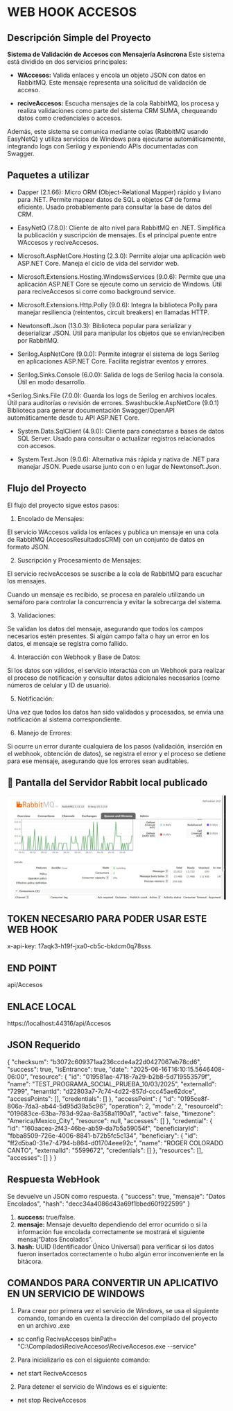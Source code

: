 # WEB HOOK ACCESOS

##  Descripción Simple del Proyecto
**Sistema de Validación de Accesos con Mensajería Asíncrona**
Este sistema está dividido en dos servicios principales:

- **WAccesos:** Valida enlaces y encola un objeto JSON con datos en RabbitMQ. Este mensaje representa una solicitud de validación de acceso.

- **reciveAccesos:** Escucha mensajes de la cola RabbitMQ, los procesa y realiza validaciones como parte del sistema CRM SUMA, chequeando datos como credenciales o accesos.

Además, este sistema se comunica mediante colas (RabbitMQ usando EasyNetQ) y utiliza servicios de Windows para ejecutarse automáticamente, integrando logs con Serilog y exponiendo APIs documentadas con Swagger.

## Paquetes a utilizar

* Dapper (2.1.66): Micro ORM (Object-Relational Mapper) rápido y liviano para .NET. Permite mapear datos de SQL a objetos C# de forma eficiente. Usado probablemente para consultar la base de datos del CRM.

* EasyNetQ (7.8.0): Cliente de alto nivel para RabbitMQ en .NET. Simplifica la publicación y suscripción de mensajes. Es el principal puente entre WAccesos y reciveAccesos.

* Microsoft.AspNetCore.Hosting (2.3.0): Permite alojar una aplicación web ASP.NET Core. Maneja el ciclo de vida del servidor web.

* Microsoft.Extensions.Hosting.WindowsServices (9.0.6): Permite que una aplicación ASP.NET Core se ejecute como un servicio de Windows. Útil para reciveAccesos si corre como background service.

* Microsoft.Extensions.Http.Polly (9.0.6): Integra la biblioteca Polly para manejar resiliencia (reintentos, circuit breakers) en llamadas HTTP.

* Newtonsoft.Json (13.0.3): Biblioteca popular para serializar y deserializar JSON. Útil para manipular los objetos que se envían/reciben por RabbitMQ.

* Serilog.AspNetCore (9.0.0): Permite integrar el sistema de logs Serilog en aplicaciones ASP.NET Core. Facilita registrar eventos y errores.

* Serilog.Sinks.Console (6.0.0): Salida de logs de Serilog hacia la consola. Útil en modo desarrollo.

*Serilog.Sinks.File (7.0.0): Guarda los logs de Serilog en archivos locales. Útil para auditorías o revisión de errores.
Swashbuckle.AspNetCore (9.0.1)	Biblioteca para generar documentación Swagger/OpenAPI automáticamente desde tu API ASP.NET Core.

* System.Data.SqlClient (4.9.0): Cliente para conectarse a bases de datos SQL Server. Usado para consultar o actualizar registros relacionados con accesos.

* System.Text.Json (9.0.6):	Alternativa más rápida y nativa de .NET para manejar JSON. Puede usarse junto con o en lugar de Newtonsoft.Json.

## Flujo del Proyecto

El flujo del proyecto sigue estos pasos:

1. Encolado de Mensajes:

El servicio WAccesos valida los enlaces y publica un mensaje en una cola de RabbitMQ (AccesosResultadosCRM) con un conjunto de datos en formato JSON.

2. Suscripción y Procesamiento de Mensajes:

El servicio reciveAccesos se suscribe a la cola de RabbitMQ para escuchar los mensajes.

Cuando un mensaje es recibido, se procesa en paralelo utilizando un semáforo para controlar la concurrencia y evitar la sobrecarga del sistema.

3. Validaciones:

Se validan los datos del mensaje, asegurando que todos los campos necesarios estén presentes. Si algún campo falta o hay un error en los datos, el mensaje se registra como fallido.

4. Interacción con Webhook y Base de Datos:

Si los datos son válidos, el servicio interactúa con un Webhook para realizar el proceso de notificación y consultar datos adicionales necesarios (como números de celular y ID de usuario).

5. Notificación:

Una vez que todos los datos han sido validados y procesados, se envía una notificación al sistema correspondiente.

6. Manejo de Errores:

Si ocurre un error durante cualquiera de los pasos (validación, inserción en el webhook, obtención de datos), se registra el error y el proceso se detiene para ese mensaje, asegurando que los errores sean auditables.

## 📱 Pantalla del Servidor Rabbit local publicado

![Pantalla del exchange del RabbitMQ](images/RabbitMQ.JPG)

## TOKEN NECESARIO PARA PODER USAR ESTE WEB HOOK
x-api-key: 17aqk3-h19f-jxa0-cb5c-bkdcm0q78sss

## END POINT
api/Accesos

## ENLACE LOCAL
https://localhost:44316/api/Accesos

## JSON Requerido

{
  "checksum": "b3072c609371aa236ccde4a22d0427067eb78cd6",
  "success": true,
  "isEntrance": true,
  "date": "2025-06-16T16:10:15.5646408-06:00",
  "resource": {
    "id": "019581ae-4718-7a29-b2b8-5d719553579f",
    "name": "TEST_PROGRAMA_SOCIAL_PRUEBA_10/03/2025",
    "externalId": "7299",
    "tenantId": "d22803a7-7c74-4d22-857d-ccc45ae62dce",
    "accessPoints": [],
    "credentials": []
  },
  "accessPoint": {
    "id": "0195ce8f-806a-7da3-ab44-5d95d39a5c96",
    "operation": 2,
    "mode": 2,
    "resourceId": "019683ce-63ba-783d-92aa-8a358a1190a1",
    "active": false,
    "timezone": "America/Mexico_City",
    "resource": null,
    "accesses": []
  },
  "credential": {
    "id": "160aacea-2f43-46be-ab59-da7b5a59054f",
    "beneficiaryId": "fbba8509-726e-4006-8841-b72b5fc5c134",
    "beneficiary": {
      "id": "ff2d5ba0-31e7-4794-b864-d01704eee92c",
      "name": "ROGER COLORADO CANTO",
      "externalId": "5599672",
      "credentials": []
    },
    "resources": [],
    "accesses": []
  }
}

## Respuesta WebHook

Se devuelve un JSON como respuesta. 
{
    "success": true,
    "mensaje": "Datos Encolados",
    "hash": "decc34a4086d43a69f1bbed60f922599"
 }

 1. **success:** true/false. 
2. **mensaje:** Mensaje devuelto dependiendo del error ocurrido o si la información fue encolada correctamente se mostrará el siguiente mensaj“Datos Encolados”.
3. **hash:** UUID (Identificador Único Universal) para verificar si los datos fueron insertados correctamente o hubo algún error inconveniente en la bitácora.

## COMANDOS PARA CONVERTIR UN APLICATIVO EN UN SERVICIO DE WINDOWS

1. Para crear por primera vez el servicio de Windows, se usa el siguiente comando, tomando en cuenta la dirección del compilado del proyecto en un archivo .exe

- sc config ReciveAccesos binPath= "C:\Compilados\ReciveAccesos\ReciveAccesos.exe --service"

2. Para inicializarlo es con el siguiente comando:

- net start ReciveAccesos

2. Para detener el servicio de Windows es el siguiente:

- net stop ReciveAccesos